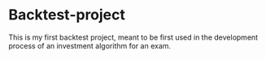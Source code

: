 # Backtest-project
This is my first backtest project, meant to be first used in the development process of an investment algorithm for an exam.

